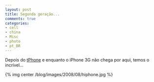 ```yaml
---
layout: post
title: Segunda geração...
comments: true
categories:
- cell
- china
- Misc
- photo
- pt_BR
---
```

Depois do [tPhone](http://www.anselmolsm.org/blog/wii-x-wee/) e enquanto o iPhone 3G não chega por aqui, temos o incrível...

{% img center /blog/images/2008/08/hiphone.jpg %}
